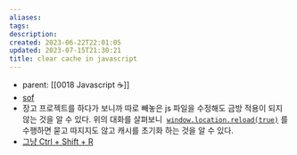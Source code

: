 ```yaml
---
aliases: 
tags: 
description:
created: 2023-06-22T22:01:05
updated: 2023-07-15T21:30:21
title: clear cache in javascript
---
```

- parent: [[0018 Javascript ☕️]]
- [sof](https://stackoverflow.com/questions/1011605/clear-the-cache-in-javascript)
- 장고 프로젝트를 하다가 보니까 따로 빼놓은 js 파일을 수정해도 금방 적용이 되지 않는 것을 알 수 있다. 위의 대화를 살펴보니  [`window.location.reload(true)`](http://msdn.microsoft.com/en-us/library/ms536691%28VS.85%29.aspx) 를 수행하면 묻고 따지지도 않고 캐시를 초기화 하는 것을 알 수 있다.
- [그냥 Ctrl + Shift + R](https://superuser.com/questions/1190499/how-to-perform-a-hard-refresh-in-edge)
